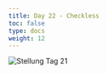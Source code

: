 ```yaml
---
title: Day 22 - Checkless
toc: false
type: docs
weight: 12
---
```





![Stellung Tag 21](/day21.jpg "8/5kPP/8/3K4/8/8/4p2p/8 b - - 0 1")

